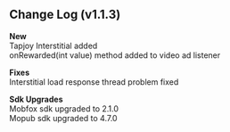 ## Change Log (v1.1.3)

<b>New</b>  
Tapjoy Interstitial added  
onRewarded(int value) method added to video ad listener  

<b>Fixes</b>  
Interstitial load response thread problem fixed  

<b>Sdk Upgrades</b>   
Mobfox sdk upgraded to 2.1.0  
Mopub sdk upgraded to 4.7.0  

